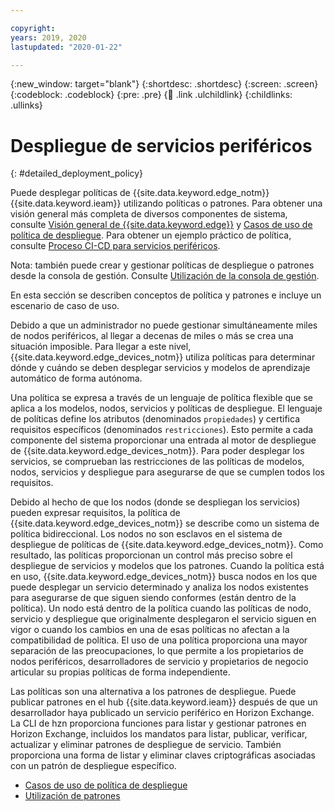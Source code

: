 ```yaml
---

copyright:
years: 2019, 2020
lastupdated: "2020-01-22"

---
```


{:new_window: target="blank"}
{:shortdesc: .shortdesc}
{:screen: .screen}
{:codeblock: .codeblock}
{:pre: .pre}
{:child: .link .ulchildlink}
{:childlinks: .ullinks}

# Despliegue de servicios periféricos
{: #detailed_deployment_policy}

Puede desplegar políticas de
{{site.data.keyword.edge_notm}} {{site.data.keyword.ieam}} utilizando
políticas o patrones. Para obtener una visión general más completa de diversos componentes de sistema, consulte [Visión general de {{site.data.keyword.edge}}](../../getting_started/overview_ieam.md) y [Casos de uso de política de despliegue](policy_user_cases.md). Para obtener un ejemplo práctico de política, consulte [Proceso CI-CD para servicios periféricos](../developing/cicd_process.md).

Nota: también puede crear y gestionar políticas de despliegue o patrones desde la consola de gestión. Consulte
[Utilización de la consola de gestión](../getting_started/accessing_ui.md).

En esta sección se describen conceptos de política y patrones e incluye un escenario de caso de uso.

Debido a que un administrador no puede gestionar simultáneamente miles de nodos periféricos, al llegar a decenas de miles o más se crea una situación imposible. Para llegar a este nivel, {{site.data.keyword.edge_devices_notm}} utiliza políticas para determinar dónde y cuándo se deben desplegar servicios y modelos de aprendizaje automático de forma autónoma. 

Una política se expresa a través de un lenguaje de política flexible que se aplica a los modelos, nodos, servicios y políticas de despliegue. El lenguaje de políticas define los atributos (denominados `propiedades`) y certifica requisitos específicos (denominados `restricciones`). Esto permite a cada componente del sistema proporcionar una entrada al motor de despliegue de {{site.data.keyword.edge_devices_notm}}. Para poder desplegar los servicios, se comprueban las restricciones de las políticas de modelos, nodos, servicios y despliegue para asegurarse de que se cumplen todos los requisitos.

Debido al hecho de que los nodos (donde se despliegan los servicios) pueden expresar requisitos, la política de {{site.data.keyword.edge_devices_notm}} se describe como un sistema de política bidireccional. Los nodos no son esclavos en el sistema de despliegue de políticas de {{site.data.keyword.edge_devices_notm}}. Como resultado, las políticas proporcionan un control más preciso sobre el despliegue de servicios y modelos que los patrones. Cuando la política está en uso, {{site.data.keyword.edge_devices_notm}} busca nodos en los que puede desplegar un servicio determinado y analiza los nodos existentes para asegurarse de que siguen siendo conformes (están dentro de la política). Un nodo está dentro de la política cuando las políticas de nodo, servicio y despliegue que originalmente desplegaron el servicio siguen en vigor o cuando los cambios en una de esas políticas no afectan a la compatibilidad de política. El uso de una política proporciona una mayor separación de las preocupaciones, lo que permite a los propietarios de nodos periféricos, desarrolladores de servicio y propietarios de negocio articular su propias políticas de forma independiente.

Las políticas son una alternativa a los patrones de despliegue. Puede publicar patrones en
el hub {{site.data.keyword.ieam}} después de que un desarrollador haya publicado un servicio periférico
en Horizon Exchange. La CLI de hzn proporciona funciones para listar y gestionar patrones en Horizon Exchange,
incluidos los mandatos para listar, publicar, verificar, actualizar y
eliminar patrones de despliegue de servicio. También proporciona una forma de listar y eliminar
claves criptográficas asociadas con un patrón de despliegue específico.

* [Casos de uso de política de despliegue](policy_user_cases.md)
* [Utilización de patrones](using_patterns.md)
